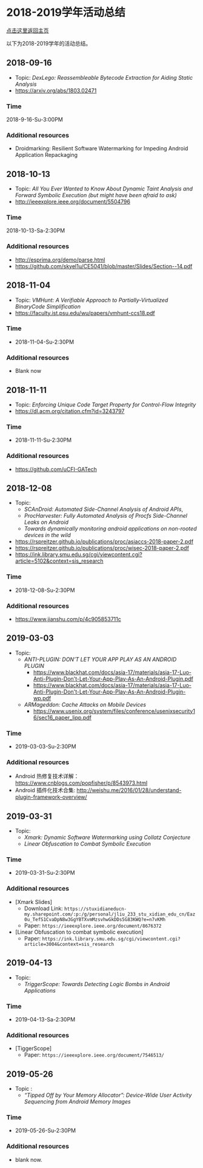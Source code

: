 # 2018-2019学年活动总结

[点击这里返回主页](/)

以下为2018-2019学年的活动总结。

## 2018-09-16

* Topic: *DexLego: Reassembleable Bytecode Extraction for Aiding Static Analysis*
* https://arxiv.org/abs/1803.02471

### Time

2018-9-16-Su-3:00PM

### Additional resources

* Droidmarking: Resilient Software Watermarking for Impeding Android Application Repackaging

## 2018-10-13

* Topic: *All You Ever Wanted to Know About Dynamic Taint Analysis and Forward Symbolic Execution (but might have been afraid to ask)*
* http://ieeexplore.ieee.org/document/5504796

### Time

2018-10-13-Sa-2:30PM

### Additional resources

* http://esprima.org/demo/parse.html
* https://github.com/skyel1u/CE5041/blob/master/Slides/Section--14.pdf

## 2018-11-04

* Topic: *VMHunt: A Verifiable Approach to Partially-Virtualized BinaryCode Simplification*
* https://faculty.ist.psu.edu/wu/papers/vmhunt-ccs18.pdf

### Time

* 2018-11-04-Su-2:30PM

### Additional resources

* Blank now

## 2018-11-11

* Topic: *Enforcing Unique Code Target Property for Control-Flow Integrity*
* https://dl.acm.org/citation.cfm?id=3243797

### Time

* 2018-11-11-Su-2:30PM

### Additional resources

* https://github.com/uCFI-GATech

## 2018-12-08

* Topic: 
  * *SCAnDroid: Automated Side-Channel Analysis of Android APIs*, 
  * *ProcHarvester: Fully Automated Analysis of Procfs Side-Channel Leaks on Android*
  * *Towards dynamically monitoring android applications on non-rooted devices in the wild*
* https://rspreitzer.github.io/publications/proc/asiaccs-2018-paper-2.pdf
* https://rspreitzer.github.io/publications/proc/wisec-2018-paper-2.pdf
* https://ink.library.smu.edu.sg/cgi/viewcontent.cgi?article=5102&context=sis_research

### Time

* 2018-12-08-Su-2:30PM

### Additional resources

* https://www.jianshu.com/p/4c905853711c


## 2019-03-03

* Topic: 
  * *ANTI-PLUGIN: DON’T LET YOUR APP PLAY AS AN ANDROID PLUGIN*
    * https://www.blackhat.com/docs/asia-17/materials/asia-17-Luo-Anti-Plugin-Don't-Let-Your-App-Play-As-An-Android-Plugin.pdf
    * https://www.blackhat.com/docs/asia-17/materials/asia-17-Luo-Anti-Plugin-Don't-Let-Your-App-Play-As-An-Android-Plugin-wp.pdf
  * *ARMageddon: Cache Attacks on Mobile Devices*
    * https://www.usenix.org/system/files/conference/usenixsecurity16/sec16_paper_lipp.pdf

### Time

* 2019-03-03-Su-2:30PM

### Additional resources

* Android 热修复技术详解：https://www.cnblogs.com/popfisher/p/8543973.html
* Android 插件化技术合集: http://weishu.me/2016/01/28/understand-plugin-framework-overview/

## 2019-03-31

* Topic:
  * *Xmark: Dynamic Software Watermarking using Collatz Conjecture*
  * *Linear Obfuscation to Combat Symbolic Execution*

### Time

* 2019-03-31-Su-2:30PM

### Additional resources

* [Xmark Slides]
  * Download Link: `https://stuxidianeducn-my.sharepoint.com/:p:/g/personal/jliu_233_stu_xidian_edu_cn/Eaz0u_TefS1CvaDpN8w3GgYBTXvmMzsvhwGkDDs5G83KWQ?e=n7vKMh`
  * Paper: `https://ieeexplore.ieee.org/document/8676372`
* [Linear Obfuscation to combat symbolic execution]
  * Paper: `https://ink.library.smu.edu.sg/cgi/viewcontent.cgi?article=3004&context=sis_research`


## 2019-04-13

* Topic: 
  * *TriggerScope: Towards Detecting Logic Bombs in Android Applications*

### Time

* 2019-04-13-Sa-2:30PM

### Additional resources

* [TiggerScope]
  * Paper: `https://ieeexplore.ieee.org/document/7546513/`

## 2019-05-26

* Topic :
  * *“Tipped Off by Your Memory Allocator”: Device-Wide User Activity Sequencing from Android Memory Images*
  
### Time

* 2019-05-26-Su-2:30PM

### Additional resources

* blank now.
